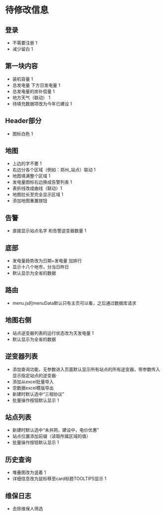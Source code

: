 # 待修改信息

## 登录

* 不需要注册 1
* 减少留白 1

## 第一块内容

* 装机容量 1
* 总发电量  下方日发电量 1
* 总发电量的炭补偿量 1
* 地方天气（联动） 1
* 待填充数据项改为今年已建设 1

## Header部分

* 图标白色 1

## 地图

* 上边的字不要 1
* 右边分各个区域（例如：郑州_站点）联动 1
* 地图填满整个区域 1
* 发电量图标右边换成告警列表 1
* 表折线改成曲线（联动）1
* 地图拉长至完全显示区域 1
* 添加地图重置按钮

## 告警  

* 直接显示站点名字 和告警逆变器数量 1

## 底部  

* 发电量趋势改为日期+发电量 加排行
* 显示十八个地市，分当日昨日
* 默认显示为全省的数据


## 路由

* menu.js的menuData默认只有主页可以看，之后通过数据库请求

## 地图右侧

* 站点逆变器列表的运行状态改为天发电量 1
* 默认显示为全省的数据

## 逆变器列表

* 添加查询功能，无参数进入页面默认显示所有站点的所有逆变器，带参数传入显示指定站点的逆变器·
* 添加从excel批量导入
* 空数据excel模版导出
* 新建时默认选中“三相协议”
* 批量操作按钮默认显示 1

## 站点列表

* 新建时默认选中“未并网，建设中，电价优惠”
* 站点位置添加前缀（读取所属区域的值）
* 批量操作按钮默认显示 1

## 历史查询

* 堆叠图改为竖着 1
* 详细信息改为鼠标移至card标题TOOLTIPS显示 1

## 维保日志

* 去除维保人筛选